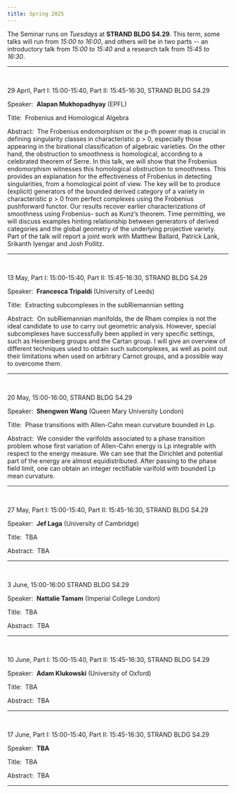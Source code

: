 ```yaml
---
title: Spring 2025
---
```



The Seminar runs on *Tuesdays* at **STRAND BLDG S4.29**. This term, some talks will run from *15:00 to 16:00*, and others will be in two parts -- an introductory talk from *15:00 to 15:40* and a research talk from *15:45 to 16:30*.



----------------------------------------------------------------
<br />

29 April,  Part I: 15:00-15:40, Part II: 15:45-16:30, STRAND BLDG S4.29

Speaker:&nbsp; **Alapan Mukhopadhyay** (EPFL)

Title:&nbsp; Frobenius and Homological Algebra

Abstract:&nbsp; The Frobenius endomorphism or the p-th power map is crucial in
defining singularity classes in characteristic p > 0, especially those appearing
in the birational classification of algebraic varieties. On the other hand, the
obstruction to smoothness is homological, according to a celebrated theorem of
Serre. In this talk, we will show that the Frobenius endomorphism witnesses this
homological obstruction to smoothness. This provides an explanation for the
effectiveness of Frobenius in detecting singularities, from a homological point of
view. The key will be to produce (explicit) generators of the bounded derived
category of a variety in characteristic p > 0 from perfect complexes using the
Frobenius pushforward functor. Our results recover earlier characterizations of
smoothness using Frobenius- such as Kunz’s theorem. Time permitting, we will
discuss examples hinting relationship between generators of derived categories
and the global geometry of the underlying projective variety. Part of the talk
will report a joint work with Matthew Ballard, Patrick Lank, Srikanth Iyengar
and Josh Pollitz.



---------------------------------------------------------
<br />


13 May, Part I: 15:00-15:40, Part II: 15:45-16:30, STRAND BLDG S4.29

Speaker:&nbsp; **Francesca Tripaldi** (University of Leeds)

Title:&nbsp; Extracting subcomplexes in the subRiemannian setting





Abstract:&nbsp; On subRiemannian manifolds, the de Rham complex is not the ideal candidate to use to carry out geometric analysis. However, special subcomplexes have successfully been applied in very specific settings, such as Heisenberg groups and the Cartan group. I will give an overview of different techniques used to obtain such subcomplexes, as well as point out their limitations when used on arbitrary Carnot groups, and a possible way to overcome them.

---------------------------------------------------------
<br />


20 May, 15:00-16:00, STRAND BLDG S4.29

Speaker:&nbsp; **Shengwen Wang** (Queen Mary University London)

Title:&nbsp;   Phase transitions with Allen-Cahn mean curvature bounded in Lp.

 


Abstract:&nbsp; We consider the varifolds associated to a phase transition problem whose first variation of Allen-Cahn energy is Lp integrable with respect to the energy measure. We can see that the Dirichlet and potential part of the energy are almost equidistributed. After passing to the phase field limit, one can obtain an integer rectifiable varifold with bounded Lp mean curvature.

---------------------------------------------------------
<br />

27 May, Part I: 15:00-15:40, Part II: 15:45-16:30, STRAND BLDG S4.29

Speaker:&nbsp; **Jef Laga** (University of Cambridge)

Title:&nbsp; TBA 

Abstract:&nbsp; TBA

---------------------------------------------------------
<br />

3 June, 15:00-16:00 STRAND BLDG S4.29

Speaker:&nbsp; **Nattalie Tamam** (Imperial College London)

Title:&nbsp; TBA

Abstract:&nbsp; TBA

---------------------------------------------------------
<br />

10 June, Part I: 15:00-15:40, Part II: 15:45-16:30, STRAND BLDG S4.29

Speaker:&nbsp; **Adam Klukowski** (University of Oxford)

Title:&nbsp;  TBA

Abstract:&nbsp; TBA

---------------------------------------------------------
<br />

17 June, Part I: 15:00-15:40, Part II: 15:45-16:30, STRAND BLDG S4.29

Speaker:&nbsp; **TBA** 

Title:&nbsp; TBA

Abstract:&nbsp; TBA

---------------------------------------------------------


